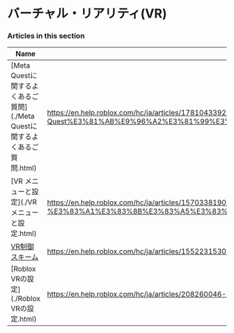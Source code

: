 # バーチャル・リアリティ(VR)  
### Articles in this section
Name|URL
-|-
[Meta Questに関するよくあるご質問](./Meta Questに関するよくあるご質問.html) |https://en.help.roblox.com/hc/ja/articles/17810433924628-Meta-Quest%E3%81%AB%E9%96%A2%E3%81%99%E3%82%8B%E3%82%88%E3%81%8F%E3%81%82%E3%82%8B%E3%81%94%E8%B3%AA%E5%95%8F
[VR メニューと設定](./VR メニューと設定.html) |https://en.help.roblox.com/hc/ja/articles/15703381902740-VR-%E3%83%A1%E3%83%8B%E3%83%A5%E3%83%BC%E3%81%A8%E8%A8%AD%E5%AE%9A
[VR制御スキーム](./VR制御スキーム.html) |https://en.help.roblox.com/hc/ja/articles/15522315304724-VR%E5%88%B6%E5%BE%A1%E3%82%B9%E3%82%AD%E3%83%BC%E3%83%A0
[Roblox VRの設定](./Roblox VRの設定.html) |https://en.help.roblox.com/hc/ja/articles/208260046-Roblox-VR%E3%81%AE%E8%A8%AD%E5%AE%9A